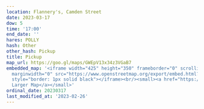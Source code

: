 ```yaml
---
location: Flannery's, Camden Street
date: 2023-03-17
dow: 5
time: '17:00'
end_date: ''
hares: POLLY
hash: Other
other_hash: Pickup
title: Pickup
map_url: https://goo.gl/maps/GWEpV13x34z3VGaB7
embedded_map: '<iframe width="425" height="350" frameborder="0" scrolling="no" marginheight="0"
  marginwidth="0" src="https://www.openstreetmap.org/export/embed.html?bbox=-6.266321539878845%2C53.33543145240051%2C-6.263886094093324%2C53.33680082011102&amp;layer=mapnik&amp;marker=53.33611614175147%2C-6.265103816986084"
  style="border: 1px solid black"></iframe><br/><small><a href="https://www.openstreetmap.org/?mlat=53.33612&amp;mlon=-6.26510#map=19/53.33612/-6.26510">View
  Larger Map</a></small>'
ordinal_date: 20230317
last_modified_at: '2023-02-26'
---
```


